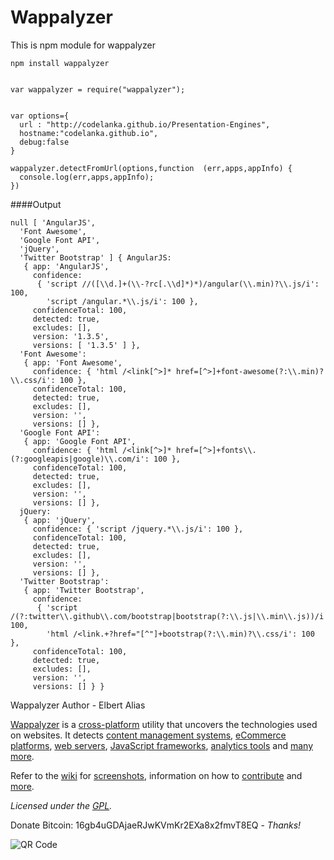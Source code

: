 # Wappalyzer

This is npm module for wappalyzer

    npm install wappalyzer
    

    var wappalyzer = require("wappalyzer");


    var options={
      url : "http://codelanka.github.io/Presentation-Engines",
      hostname:"codelanka.github.io",
      debug:false
    }

    wappalyzer.detectFromUrl(options,function  (err,apps,appInfo) {
      console.log(err,apps,appInfo);
    })


####Output


    null [ 'AngularJS',
      'Font Awesome',
      'Google Font API',
      'jQuery',
      'Twitter Bootstrap' ] { AngularJS: 
       { app: 'AngularJS',
         confidence: 
          { 'script //([\\d.]+(\\-?rc[.\\d]*)*)/angular(\\.min)?\\.js/i': 100,
            'script /angular.*\\.js/i': 100 },
         confidenceTotal: 100,
         detected: true,
         excludes: [],
         version: '1.3.5',
         versions: [ '1.3.5' ] },
      'Font Awesome': 
       { app: 'Font Awesome',
         confidence: { 'html /<link[^>]* href=[^>]+font-awesome(?:\\.min)?\\.css/i': 100 },
         confidenceTotal: 100,
         detected: true,
         excludes: [],
         version: '',
         versions: [] },
      'Google Font API': 
       { app: 'Google Font API',
         confidence: { 'html /<link[^>]* href=[^>]+fonts\\.(?:googleapis|google)\\.com/i': 100 },
         confidenceTotal: 100,
         detected: true,
         excludes: [],
         version: '',
         versions: [] },
      jQuery: 
       { app: 'jQuery',
         confidence: { 'script /jquery.*\\.js/i': 100 },
         confidenceTotal: 100,
         detected: true,
         excludes: [],
         version: '',
         versions: [] },
      'Twitter Bootstrap': 
       { app: 'Twitter Bootstrap',
         confidence: 
          { 'script /(?:twitter\\.github\\.com/bootstrap|bootstrap(?:\\.js|\\.min\\.js))/i': 100,
            'html /<link.+?href="[^"]+bootstrap(?:\\.min)?\\.css/i': 100 },
         confidenceTotal: 100,
         detected: true,
         excludes: [],
         version: '',
         versions: [] } }


Wappalyzer Author - Elbert Alias

[Wappalyzer](https://wappalyzer.com/) is a 
[cross-platform](https://github.com/ElbertF/Wappalyzer/wiki/Drivers) utility that uncovers the 
technologies used on websites.  It detects
[content management systems](https://wappalyzer.com/categories/cms),
[eCommerce platforms](https://wappalyzer.com/categories/ecommerce),
[web servers](https://wappalyzer.com/categories/web-servers), 
[JavaScript frameworks](https://wappalyzer.com/categories/javascript-frameworks),
[analytics tools](https://wappalyzer.com/categories/analytics) and
[many more](https://wappalyzer.com/applications).

Refer to the [wiki](https://github.com/ElbertF/Wappalyzer/wiki) for
[screenshots](https://github.com/ElbertF/Wappalyzer/wiki/Screenshots), information on how to 
[contribute](https://github.com/ElbertF/Wappalyzer/wiki/Contributing) and
[more](https://github.com/ElbertF/Wappalyzer/wiki/_pages).

*Licensed under the [GPL](https://github.com/ElbertF/Wappalyzer/blob/master/LICENSE).*

Donate Bitcoin: 16gb4uGDAjaeRJwKVmKr2EXa8x2fmvT8EQ - *Thanks!*

![QR Code](https://wappalyzer.com/sites/default/themes/wappalyzer/images/bitcoinqrcode.png)